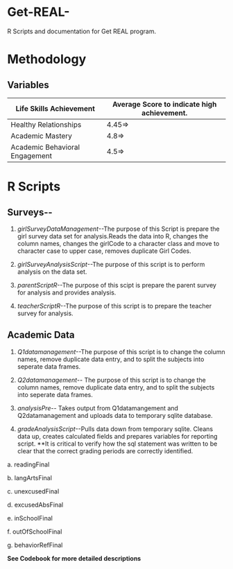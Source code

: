Get-REAL-
=========

R Scripts and documentation for Get REAL program. 



# Methodology


## Variables




Life Skills Achievement      |Average Score to indicate high achievement.
-------------------------|-----------------------------------------------
Healthy Relationships      |4.45=>
Academic Mastery           |4.8=>
Academic Behavioral Engagement |4.5=>








# R Scripts



## Surveys--

1. *girlSurveyDataManagement*--The purpose of this Script is prepare the girl survey data set for analysis.Reads the data into R, changes the column names, changes the girlCode to a character class and move to character case to upper case, removes duplicate Girl Codes. 


2. *girlSurveyAnalysisScript*--The purpose of this script is to perform analysis on the data set. 

2. *parentScriptR*--The purpose of this scipt is prepare the parent survey for analysis and provides analysis. 


3. *teacherScriptR*--The purpose of this script is to prepare the teacher survey for analysis. 


## Academic Data

1. *Q1datamanagement*--The purpose of this script is to change the column names, remove duplicate data entry, and to split the subjects into seperate data frames. 

2. *Q2datamanagement*-- The purpose of this script is to change the column names, remove duplicate data entry, and to split the subjects into seperate data frames. 

3. *analysisPre*-- Takes output from Q1datamangement and Q2datamanagement and uploads data to temporary sqlite database. 


4. *gradeAnalysisScript*--Pulls data down from temporary sqlite. Cleans data up, creates calculated fields and prepares variables for reporting script. **It is critical to verify how the sql statement was written to be clear that the correct grading periods are correctly identified. 

  a. readingFinal
  
  b. langArtsFinal
  
  c. unexcusedFinal
  
  d. excusedAbsFinal
  
  e. inSchoolFinal
  
  f. outOfSchoolFinal
  
  g. behaviorRefFinal

**See Codebook for more detailed descriptions**












